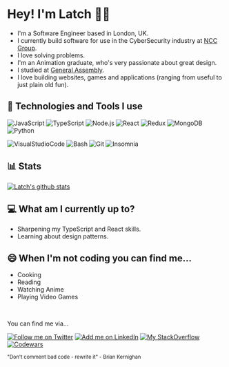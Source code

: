 <!--
**latchjack/latchjack** is a ✨ _special_ ✨ repository because its `README.md` (this file) appears on your GitHub profile. -->

<!-- [![Social banner for latch](./github_header.svg)](www.latch.dev) -->

# Hey! I'm Latch 👋🏽

- I'm a Software Engineer based in London, UK.
- I currently build software for use in the CyberSecurity industry at [NCC Group](https://www.nccgroup.com/uk/).
- I love solving problems.
- I'm an Animation graduate, who's very passionate about great design.
- I studied at [General Assembly](https://generalassemb.ly/).
- I love building websites, games and applications (ranging from useful to just plain old fun).

## 🔨 Technologies and Tools I use

![JavaScript](https://img.shields.io/badge/-JavaScript-000?&logo=JavaScript)
![TypeScript](https://img.shields.io/badge/-TypeScript-000?&logo=TypeScript)
![Node.js](https://img.shields.io/badge/-Node.js-000?&logo=node.js)
![React](https://img.shields.io/badge/-React-000?&logo=React)
![Redux](https://img.shields.io/badge/-Redux-000?&logo=Redux)
![MongoDB](https://img.shields.io/badge/-MongoDB-000?&logo=MongoDB)
![Python](https://img.shields.io/badge/-Python-000?&logo=Python)

![VisualStudioCode](https://img.shields.io/badge/-VisualStudioCode-000?&logo=VisualStudioCode)
![Bash](https://img.shields.io/badge/-GNUBash-000?&logo=GNUBash)
![Git](https://img.shields.io/badge/-Git-000?&logo=Git)
![Insomnia](https://img.shields.io/badge/-Insomnia-000?&logo=Insomnia)

## 📊 Stats

[![Latch's github stats](https://github-readme-stats.vercel.app/api?username=latchjack&theme=algolia&show_icons=true&count_private=true&hide=contribs)](https://github.com/latchjack/github-readme-stats)

## 💻 What am I currently up to?

- Sharpening my TypeScript and React skills.
- Learning about design patterns.

## 😄 When I'm not coding you can find me...

- Cooking
- Reading
- Watching Anime
- Playing Video Games

<br>

You can find me via...

<!-- [![Keybase](https://img.shields.io/badge/-Keybase-000?&logo=Keybase)](https://keybase.io/latchjack) -->

[![Follow me on Twitter](https://img.shields.io/badge/-Twitter-000?&logo=Twitter)](https://twitter.com/latchcodes)
[![Add me on LinkedIn](https://img.shields.io/badge/-LinkedIn-000?&logo=LinkedIn)](https://www.linkedin.com/in/latchjack)
[![My StackOverflow](https://img.shields.io/badge/-StackOverflow-000?&logo=StackOverflow)](https://stackoverflow.com/users/15048214/latch)
[![Codewars](https://img.shields.io/badge/-Codewars-000?&logo=Codewars)](https://www.codewars.com/users/latchjack)

<sub>"Don't comment bad code - rewrite it" - Brian Kernighan</sub>

<!-- - 🔭 I’m currently working on ...
- 🌱 I’m currently learning ...
- 👯 I’m looking to collaborate on ...
- 🤔 I’m looking for help with ...
- 💬 Ask me about ...
- 📫 How to reach me: ...
- 😄 Pronouns: ...
- ⚡ Fun fact: ... -->
